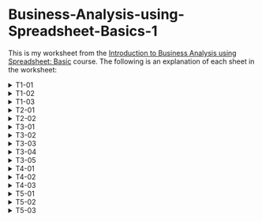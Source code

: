 # Business-Analysis-using-Spreadsheet-Basics-1
This is my worksheet from the [Introduction to Business Analysis using Spreadsheet: Basic](https://www.coursera.org/projects/business-analysis-using-spreadsheets) course.
The following is an explanation of each sheet in the worksheet:

<!--------------------------------------- T1-01 ------------------------------------------->
<details>
<summary>T1-01</summary>

### You can add a header

You can add text within a collapsed section. 

You can add an image or a code block, too.

```ruby
   puts "Hello World"
```
</details>

<!--------------------------------------- T1-02 ------------------------------------------->
<details>
<summary>T1-02</summary>

### You can add a header

You can add text within a collapsed section. 

You can add an image or a code block, too.

```ruby
   puts "Hello World"
```
</details>

<!--------------------------------------- T1-03 ------------------------------------------->
<details>
<summary>T1-03</summary>
 
This sheet perform arithmetic operators. The operators would be:
  
1. Addition `+`
2. Substraction `-`
3. Multiplication `*`
4. Division `/`

In this case we have to calculate **Total Price** of Banana and Apple, So we use addition and multiplication operators.

**Column F** is the price of one apple and one banana. 

![image for t1-03](images/T1-03.PNG)
</details>

<!--------------------------------------- T2-01 ------------------------------------------->
<details>
<summary>T2-01</summary>

We can calculate data using operator or function. 

`Column C` perform calculate data using operator and `Column D` using function.

`C2` and `D2` are value of average data

`C3` and `D3` are value of addition data

`C4` and `D4` are value of addition data

![image for t2-01](images/T2-01.PNG)

</details>


<!--------------------------------------- T2-02 ------------------------------------------->
<details>
<summary>T2-02</summary>



We have data in range `A1:D11`. Then We do some calculation to answer question below:

1. The total number of all fruits. 			
2. The total number of apples			
3. The total number of kiwis			
4. The total average of all fruits			
5. The total average of bananas			
6. The total average of Pinapple			

The answer will be in range `E13:E18`

![image for t2-02](images/T2-02.PNG)
</details>


<!--------------------------------------- T3-01 ------------------------------------------->
<details>
<summary>T3-01</summary>

Next, we going to clean the data. We will remove duplicate data.

The data source in range `A1:A8`. Manually, We found that we have duplicate data in cell `A3` and `A8`.

Remove duplicate manually take time when working with large data sets. So, we going to run function that can remove duplicate data. 

1. Select range `A1:A8`
2. Go to `Data >> Data cleanup >> Remove duplicates`

The result will be in `Column C`.

![image for t3-01](images/T3-01.PNG)
</details>

<!--------------------------------------- T3-02 ------------------------------------------->
<details>
<summary>T3-02</summary>

Next task, split column into two column. We use function in menu `Data >> Split text to column >> Select separator in Space`

Then, `Column Name` become `First Name` and `Last Name`. 

![image for t3-02](images/T3-02.PNG)

</details>

<!--------------------------------------- T3-03 ------------------------------------------->
<details>
<summary>T3-03</summary>

Here we do sorting data in range `A1:B8`. We sort `First Name` in ascending.

The result in `Column D` and `Column E` we see **Aquanio Greg** is placed in the first list. 

![image for t3-03](images/T3-03.PNG)
</details>

<!--------------------------------------- T3-04 ------------------------------------------->
<details>
<summary>T3-04</summary>

In spread sheet we can filter data. When the data is filtered, only rows that meet filter criteria will be displayed and other will be hidden.  

We perform filter in range `A:A`.

![image for t3-04](images/T3-04.PNG)
</details>

<!--------------------------------------- T3-05 ------------------------------------------->
<details>
<summary>T3-05</summary>

### You can add a header

You can add text within a collapsed section. 

You can add an image or a code block, too.

```ruby
   puts "Hello World"
```
![image for t3-05](images/T3-05.PNG)
</details>

<!--------------------------------------- T4-01 ------------------------------------------->
<details>
<summary>T4-01</summary>

### You can add a header

You can add text within a collapsed section. 

You can add an image or a code block, too.

```ruby
   puts "Hello World"
```
![image for t4-01](images/T4-01.PNG)
</details>

<!--------------------------------------- T4-02 ------------------------------------------->
<details>
<summary>T4-02</summary>

### You can add a header

You can add text within a collapsed section. 

You can add an image or a code block, too.

```ruby
   puts "Hello World"
```
![image for t4-02](images/T4-02.PNG)
</details>

<!--------------------------------------- T4-03 ------------------------------------------->
<details>
<summary>T4-03</summary>

This task, we analyze data using logical and agregate function. 

`AND Function` the condition is
```
  IF A2>B2 AND A2>C2 = TRUE
    RETURN "Apples"
  ELSE
    RETURN "No apples"
```
`OR Function` the condition is
```
  IF A3>B3 OR A3>C3 = TRUE
    RETURN "Yes"
  ELSE
    RETURN "No"
```
`NOT Function` the condition is
```
  NOT (TRUE)
    RETURN "Yes"
```
We type each function in range `C7:C9` according to the syntax of spreadsheet

![image for t4-03](images/T4-03.PNG)
</details>

<!--------------------------------------- T5-01 ------------------------------------------->
<details>
<summary>T5-01</summary>

Next, we try some of logical agregation function in spreadsheet for data source in range `A1:A19`.
As we can see, we use the spreadsheet function in `Column C` and the result in `Column D`.

![image for t5-01](images/T5-01.PNG)
</details>

<!--------------------------------------- T5-02 ------------------------------------------->
<details>
<summary>T5-02</summary>

Here is the bar chart. Bar chart are commonly used to compare several categories of data. 
We try to compare price of Apples, Bananas, Oranges, Kiwi.

The following bar show that Kiwi has highest price than the other fruit. Followed by Banana, Orange and the last is Apple.

![image for t5-02](images/T5-02.PNG)
</details>

<!--------------------------------------- T5-03 ------------------------------------------->
<details>
<summary>T5-03</summary>

The last task, we visualize data in range `A1:D11`. We use line chart to perform data. Line chart usually used to show the change data over the time.

For instance, the following line graph shows number of bananas and apple in period 6 june to 16 june.

![image for t5-03](images/T5-03.PNG)
</details>
